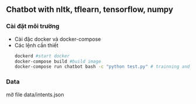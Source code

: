 ## Chatbot with nltk, tflearn, tensorflow, numpy

### Cài đặt môi trường 
- Cài đặc docker và docker-compose
- Các lệnh cần thiết 
    ```bash
    dockerd #start docker
    docker-compose build #build image
    docker-compose run chatbot bash -c "python test.py" # trainning and test

    ```
### Data
mở file data/intents.json

